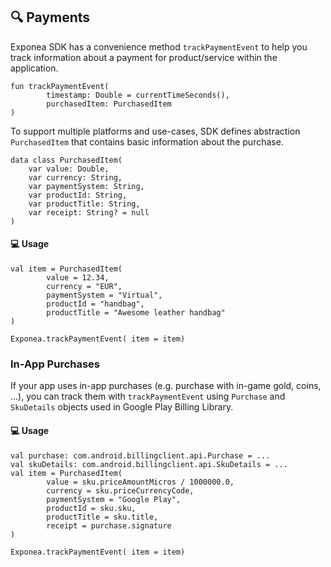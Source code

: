 ## 🔍 Payments

Exponea SDK has a convenience method `trackPaymentEvent` to help you track information about a payment for product/service within the application.
```
fun trackPaymentEvent(
        timestamp: Double = currentTimeSeconds(),
        purchasedItem: PurchasedItem
)
```
To support multiple platforms and use-cases, SDK defines abstraction `PurchasedItem` that contains basic information about the purchase.
```
data class PurchasedItem(
    var value: Double,
    var currency: String,
    var paymentSystem: String,
    var productId: String,
    var productTitle: String,
    var receipt: String? = null
)
```
#### 💻 Usage

```
val item = PurchasedItem(
        value = 12.34,
        currency = "EUR",
        paymentSystem = "Virtual",
        productId = "handbag",
        productTitle = "Awesome leather handbag"
)

Exponea.trackPaymentEvent( item = item)
```

### In-App Purchases


If your app uses in-app purchases (e.g. purchase with in-game gold, coins, ...), you can track them with `trackPaymentEvent` using `Purchase` and `SkuDetails` objects used in Google Play Billing Library.

#### 💻 Usage

```
val purchase: com.android.billingclient.api.Purchase = ...
val skuDetails: com.android.billingclient.api.SkuDetails = ...
val item = PurchasedItem(
        value = sku.priceAmountMicros / 1000000.0,
        currency = sku.priceCurrencyCode,
        paymentSystem = "Google Play",
        productId = sku.sku,
        productTitle = sku.title,
        receipt = purchase.signature
)

Exponea.trackPaymentEvent( item = item)
```
